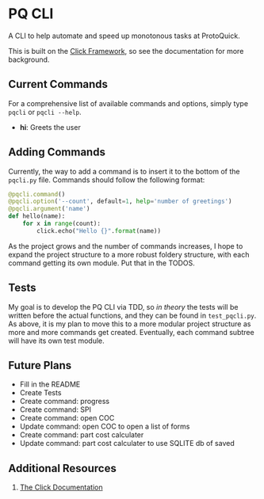 # PQ CLI
A CLI to help automate and speed up monotonous tasks at ProtoQuick.

This is built on the [Click Framework](http://click.pocoo.org/), so see the documentation for more background.  

## Current Commands
For a comprehensive list of available commands and options, simply type `pqcli` or `pqcli --help`.

* __hi__: Greets the user

## Adding Commands
Currently, the way to add a command is to insert it to the bottom of the `pqcli.py` file.  Commands should follow the following format:

```python
@pqcli.command()
@pqcli.option('--count', default=1, help='number of greetings')
@pqcli.argument('name')
def hello(name):
    for x in range(count):
        click.echo("Hello {}".format(name))
```
As the project grows and the number of commands increases, I hope to expand the project structure to a more robust foldery structure, with each command getting its own module.  Put that in the TODOS.

## Tests
My goal is to develop the PQ CLI via TDD, so *in theory* the tests will be written before the actual functions, and they can be found in `test_pqcli.py`.  As above, it is my plan to move this to a more modular project structure as more and more commands get created.  Eventually, each command subtree will have its own test module.

## Future Plans
* Fill in the README
* Create Tests
* Create command: progress
* Create command: SPI
* Create command: open COC
* Update command: open COC to open a list of forms
* Create command: part cost calculater
* Update command: part cost calculater to use SQLITE db of saved

## Additional Resources
1. [The Click Documentation](http://click.pocoo.org/)
